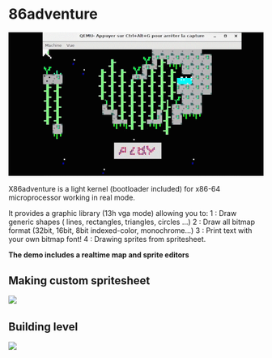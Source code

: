 # 86adventure
![](asm_1.gif)

X86adventure is a light kernel (bootloader included) for x86-64 microprocessor working in real mode.

It provides a graphic library (13h vga mode)  allowing you to:
1 : Draw generic shapes ( lines, rectangles, triangles, circles ...)
2 : Draw all bitmap format (32bit, 16bit, 8bit indexed-color, monochrome...)
3 : Print text with your own bitmap font!
4 : Drawing sprites from spritesheet.

**The demo includes a realtime map and sprite editors**  

## Making custom spritesheet
![](asm_8.gif)

## Building level
![](asm_4.gif)

